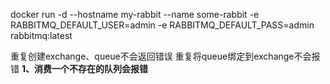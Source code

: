 docker run -d --hostname my-rabbit --name some-rabbit -e RABBITMQ_DEFAULT_USER=admin -e RABBITMQ_DEFAULT_PASS=admin rabbitmq:latest

重复创建exchange、queue不会返回错误
重复将queue绑定到exchange不会报错
**1、消费一个不存在的队列会报错**